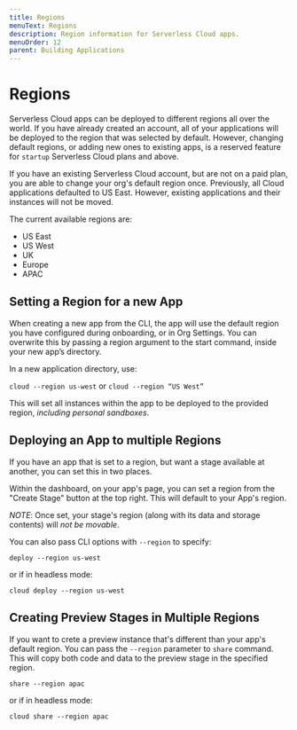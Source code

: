 ```yaml
---
title: Regions
menuText: Regions
description: Region information for Serverless Cloud apps.
menuOrder: 12
parent: Building Applications
---
```


# Regions

Serverless Cloud apps can be deployed to different regions all over the world. If you have already created an account, all of your applications will be deployed to the region that was selected by default. However, changing default regions, or adding new ones to existing apps, is a reserved feature for `startup` Serverless Cloud plans and above. 

If you have an existing Serverless Cloud account, but are not on a paid plan, you are able to change your org's default region once. Previously, all Cloud applications defaulted to US East. However, existing applications and their instances will not be moved. 

The current available regions are:

- US East
- US West
- UK
- Europe
- APAC

## Setting a Region for a new App

When creating a new app from the CLI, the app will use the default region you have configured during onboarding, or in Org Settings. You can overwrite this by passing a region argument to the start command, inside your new app’s directory.

In a new application directory, use:

`cloud --region us-west` or `cloud --region “US West”`

This will set all instances within the app to be deployed to the provided region, _including personal sandboxes_.

## Deploying an App to multiple Regions

If you have an app that is set to a region, but want a stage available at another, you can set this in two places.

Within the dashboard, on your app's page, you can set a region from the "Create Stage" button at the top right. This will default to your App's region. 

*NOTE*: Once set, your stage's region (along with its data and storage contents) will _not be movable_. 

You can also pass CLI options with `--region` to specify:

`deploy --region us-west`

or if in headless mode:

`cloud deploy --region us-west`

## Creating Preview Stages in Multiple Regions

If you want to crete a preview instance that's different than your app's default region. You can pass the `--region` parameter to `share` command. This will copy both code and data to the preview stage in the specified region. 

`share --region apac` 

or if in headless mode: 

`cloud share --region apac` 
